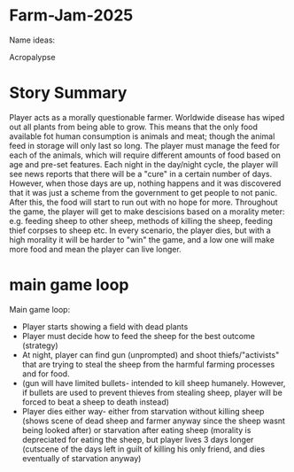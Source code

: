 # Farm-Jam-2025


Name ideas:

Acropalypse


# Story Summary
Player acts as a morally questionable farmer. Worldwide disease has wiped out all plants from being able to grow. This means that the only food available fot human consumption is animals and meat; though the animal feed in storage will only last so long. The player must manage the feed for each of the animals, which will require different amounts of food based on age and pre-set features. 
Each night in the day/night cycle, the player will see news reports that there will be a "cure" in a certain number of days. However, when those days are up, nothing happens and it was discovered that it was just a scheme from the government to get people to not panic. 
After this, the food will start to run out with no hope for more. Throughout the game, the player will get to make descisions based on a morality meter: e.g. feeding sheep to other sheep, methods of killing the sheep, feeding thief corpses to sheep etc. In every scenario, the player dies, but with a high morality it will be harder to "win" the game, and a low one will make more food and mean the player can live longer. 


# main game loop
Main game loop:
* Player starts showing a field with dead plants
* Player must decide how to feed the sheep for the best outcome (strategy)
* At night, player can find gun (unprompted) and shoot thiefs/"activists" that are trying to steal the sheep from the harmful farming processes and for food.
* (gun will have limited bullets- intended to kill sheep humanely. However, if bullets are used to prevent thieves from stealing sheep, player will be forced to beat a sheep to death instead)
* Player dies either way- either from starvation without killing sheep (shows scene of dead sheep and farmer anyway since the sheep wasnt being looked after) or starvation after eating sheep (morality is depreciated for eating the sheep, but player lives 3 days longer (cutscene of the days left in guilt of killing his only friend, and dies eventually of starvation anyway)
  


